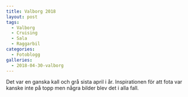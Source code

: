 ```yaml
---
title: Valborg 2018
layout: post
tags:
  - Valborg
  - Cruising
  - Sala
  - Raggarbil
categories:
  - Fotoblogg
galleries:
  - 2018-04-30-valborg
---
```


Det var en ganska kall och grå sista april i år. Inspirationen för att fota var kanske inte på topp men några bilder blev det i alla fall.
